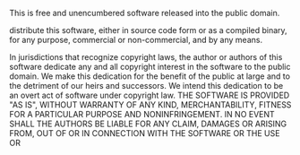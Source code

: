 This is free and unencumbered software released into the public domain.

distribute this software, either in source code form or as a compiled
binary, for any purpose, commercial or non-commercial, and by any
means.

In jurisdictions that recognize copyright laws, the author or authors
of this software dedicate any and all copyright interest in the
software to the public domain. We make this dedication for the benefit
of the public at large and to the detriment of our heirs and
successors. We intend this dedication to be an overt act of
software under copyright law.
THE SOFTWARE IS PROVIDED "AS IS", WITHOUT WARRANTY OF ANY KIND,
MERCHANTABILITY, FITNESS FOR A PARTICULAR PURPOSE AND NONINFRINGEMENT.
IN NO EVENT SHALL THE AUTHORS BE LIABLE FOR ANY CLAIM, DAMAGES OR
ARISING FROM, OUT OF OR IN CONNECTION WITH THE SOFTWARE OR THE USE OR

